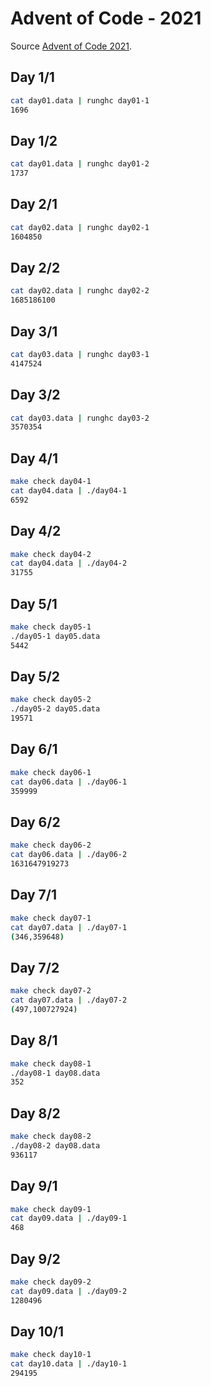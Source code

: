 # Advent of Code - 2021

Source [Advent of Code 2021](https://adventofcode.com/2021/day/1).

## Day 1/1

```bash
cat day01.data | runghc day01-1
1696
```

## Day 1/2

```bash
cat day01.data | runghc day01-2
1737
```

## Day 2/1

```bash
cat day02.data | runghc day02-1
1604850
```

## Day 2/2

```bash
cat day02.data | runghc day02-2
1685186100
```

## Day 3/1

```bash
cat day03.data | runghc day03-1
4147524
```

## Day 3/2

```bash
cat day03.data | runghc day03-2
3570354
```

## Day 4/1

```bash
make check day04-1
cat day04.data | ./day04-1
6592
```

## Day 4/2

```bash
make check day04-2
cat day04.data | ./day04-2
31755
```

## Day 5/1

```bash
make check day05-1
./day05-1 day05.data
5442
```

## Day 5/2

```bash
make check day05-2
./day05-2 day05.data
19571
```

## Day 6/1

```bash
make check day06-1
cat day06.data | ./day06-1
359999
```

## Day 6/2

```bash
make check day06-2
cat day06.data | ./day06-2
1631647919273
```

## Day 7/1

```bash
make check day07-1
cat day07.data | ./day07-1
(346,359648)
```

## Day 7/2

```bash
make check day07-2
cat day07.data | ./day07-2
(497,100727924)
```

## Day 8/1

```bash
make check day08-1
./day08-1 day08.data
352
```

## Day 8/2

```bash
make check day08-2
./day08-2 day08.data
936117
```

## Day 9/1

```bash
make check day09-1
cat day09.data | ./day09-1
468
```

## Day 9/2

```bash
make check day09-2
cat day09.data | ./day09-2
1280496
```

## Day 10/1

```bash
make check day10-1
cat day10.data | ./day10-1
294195
```
